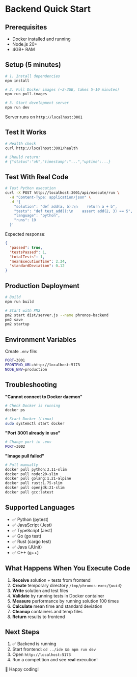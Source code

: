 # Backend Quick Start

## Prerequisites

- Docker installed and running
- Node.js 20+
- 4GB+ RAM

## Setup (5 minutes)

```bash
# 1. Install dependencies
npm install

# 2. Pull Docker images (~2-3GB, takes 5-10 minutes)
npm run pull-images

# 3. Start development server
npm run dev
```

Server runs on `http://localhost:3001`

## Test It Works

```bash
# Health check
curl http://localhost:3001/health

# Should return:
# {"status":"ok","timestamp":"...","uptime":...}
```

## Test With Real Code

```bash
# Test Python execution
curl -X POST http://localhost:3001/api/execute/run \
  -H "Content-Type: application/json" \
  -d '{
    "solution": "def add(a, b):\n    return a + b",
    "tests": "def test_add():\n    assert add(2, 3) == 5",
    "language": "python",
    "runs": 10
  }'
```

Expected response:
```json
{
  "passed": true,
  "testsPassed": 1,
  "totalTests": 1,
  "meanExecutionTime": 2.34,
  "standardDeviation": 0.12
}
```

## Production Deployment

```bash
# Build
npm run build

# Start with PM2
pm2 start dist/server.js --name phronos-backend
pm2 save
pm2 startup
```

## Environment Variables

Create `.env` file:

```bash
PORT=3001
FRONTEND_URL=http://localhost:5173
NODE_ENV=production
```

## Troubleshooting

**"Cannot connect to Docker daemon"**
```bash
# Check Docker is running
docker ps

# Start Docker (Linux)
sudo systemctl start docker
```

**"Port 3001 already in use"**
```bash
# Change port in .env
PORT=3002
```

**"Image pull failed"**
```bash
# Pull manually
docker pull python:3.11-slim
docker pull node:20-slim
docker pull golang:1.21-alpine
docker pull rust:1.75-slim
docker pull openjdk:21-slim
docker pull gcc:latest
```

## Supported Languages

- ✅ Python (pytest)
- ✅ JavaScript (Jest)
- ✅ TypeScript (Jest)
- ✅ Go (go test)
- ✅ Rust (cargo test)
- ✅ Java (JUnit)
- ✅ C++ (g++)

## What Happens When You Execute Code

1. **Receive** solution + tests from frontend
2. **Create** temporary directory `/tmp/phronos-exec/{uuid}`
3. **Write** solution and test files
4. **Validate** by running tests in Docker container
5. **Measure** performance by running solution 100 times
6. **Calculate** mean time and standard deviation
7. **Cleanup** containers and temp files
8. **Return** results to frontend

## Next Steps

1. ✅ Backend is running
2. Start frontend: `cd ../ide && npm run dev`
3. Open `http://localhost:5173`
4. Run a competition and see **real** execution!

🚀 Happy coding!

